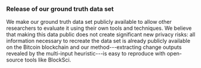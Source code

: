 
### Release of our ground truth data set

We make our ground truth data set publicly available to allow other researchers to evaluate it using their own tools and techniques.
We believe that making this data public does not create significant new privacy risks: all information necessary to recreate the data set is already publicly available on the Bitcoin blockchain and our method---extracting change outputs revealed by the multi-input heuristic---is easy to reproduce with open-source tools like BlockSci.

